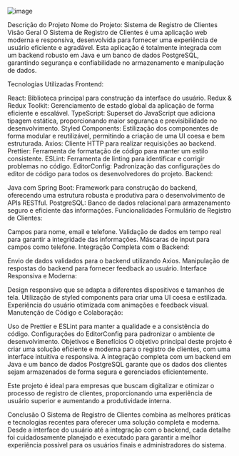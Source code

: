 ![image](https://github.com/user-attachments/assets/9d72efbc-c30a-45db-a977-c13890cb5ebc)

Descrição do Projeto
Nome do Projeto: Sistema de Registro de Clientes
Visão Geral
O Sistema de Registro de Clientes é uma aplicação web moderna e responsiva, desenvolvida para fornecer uma experiência de usuário eficiente e agradável. Esta aplicação é totalmente integrada com um backend robusto em Java e um banco de dados PostgreSQL, garantindo segurança e confiabilidade no armazenamento e manipulação de dados.

Tecnologias Utilizadas
Frontend:

React: Biblioteca principal para construção da interface do usuário.
Redux & Redux Toolkit: Gerenciamento de estado global da aplicação de forma eficiente e escalável.
TypeScript: Superset do JavaScript que adiciona tipagem estática, proporcionando maior segurança e previsibilidade no desenvolvimento.
Styled Components: Estilização dos componentes de forma modular e reutilizável, permitindo a criação de uma UI coesa e bem estruturada.
Axios: Cliente HTTP para realizar requisições ao backend.
Prettier: Ferramenta de formatação de código para manter um estilo consistente.
ESLint: Ferramenta de linting para identificar e corrigir problemas no código.
EditorConfig: Padronização das configurações do editor de código para todos os desenvolvedores do projeto.
Backend:

Java com Spring Boot: Framework para construção do backend, oferecendo uma estrutura robusta e produtiva para o desenvolvimento de APIs RESTful.
PostgreSQL: Banco de dados relacional para armazenamento seguro e eficiente das informações.
Funcionalidades
Formulário de Registro de Clientes:

Campos para nome, email e telefone.
Validação de dados em tempo real para garantir a integridade das informações.
Máscaras de input para campos como telefone.
Integração Completa com o Backend:

Envio de dados validados para o backend utilizando Axios.
Manipulação de respostas do backend para fornecer feedback ao usuário.
Interface Responsiva e Moderna:

Design responsivo que se adapta a diferentes dispositivos e tamanhos de tela.
Utilização de styled components para criar uma UI coesa e estilizada.
Experiência do usuário otimizada com animações e feedback visual.
Manutenção de Código e Colaboração:

Uso de Prettier e ESLint para manter a qualidade e a consistência do código.
Configurações do EditorConfig para padronizar o ambiente de desenvolvimento.
Objetivos e Benefícios
O objetivo principal deste projeto é criar uma solução eficiente e moderna para o registro de clientes, com uma interface intuitiva e responsiva. A integração completa com um backend em Java e um banco de dados PostgreSQL garante que os dados dos clientes sejam armazenados de forma segura e gerenciados eficientemente.

Este projeto é ideal para empresas que buscam digitalizar e otimizar o processo de registro de clientes, proporcionando uma experiência de usuário superior e aumentando a produtividade interna.

Conclusão
O Sistema de Registro de Clientes combina as melhores práticas e tecnologias recentes para oferecer uma solução completa e moderna. Desde a interface do usuário até a integração com o backend, cada detalhe foi cuidadosamente planejado e executado para garantir a melhor experiência possível para os usuários finais e administradores do sistema.
